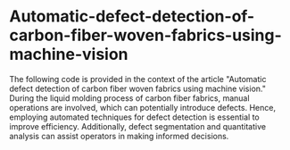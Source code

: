# Automatic-defect-detection-of-carbon-fiber-woven-fabrics-using-machine-vision
The following code is provided in the context of the article "Automatic defect detection of carbon fiber woven fabrics using machine vision." During the liquid molding process of carbon fiber fabrics, manual operations are involved, which can potentially introduce defects. Hence, employing automated techniques for defect detection is essential to improve efficiency. Additionally, defect segmentation and quantitative analysis can assist operators in making informed decisions.
